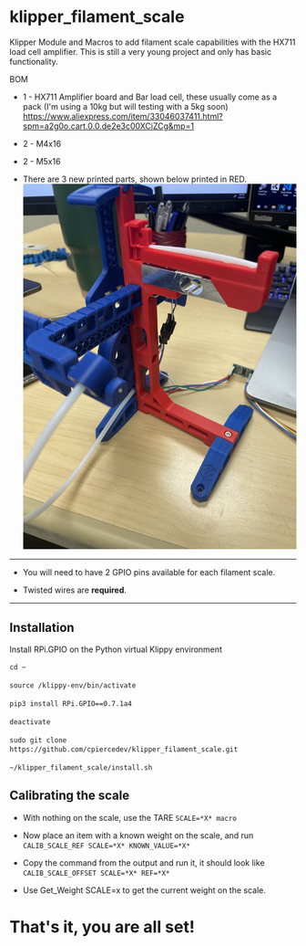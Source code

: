 # klipper_filament_scale
Klipper Module and Macros to add filament scale capabilities with the HX711 load cell amplifier. This is still a very young project and only has basic functionality.

BOM
- 1 - HX711 Amplifier board and Bar load cell, these usually come as a pack (I'm using a 10kg but will testing with a 5kg soon) https://www.aliexpress.com/item/33046037411.html?spm=a2g0o.cart.0.0.de2e3c00XCiZCg&mp=1

- 2 - M4x16

- 2 - M5x16

- There are 3 new printed parts, shown below printed in RED.
![ERCP with Load Cell](./Pictures/IMG_4161.jpeg?raw=true)



---

- You will need to have 2 GPIO pins available for each filament scale.

- Twisted wires are **required**.

--- 

## Installation
Install RPi.GPIO on the Python virtual Klippy environment

```
cd ~

source /klippy-env/bin/activate

pip3 install RPi.GPIO==0.7.1a4

deactivate

sudo git clone https://github.com/cpiercedev/klipper_filament_scale.git

~/klipper_filament_scale/install.sh

```


## Calibrating the scale

- With nothing on the scale, use the TARE `SCALE=*X* macro`
- Now place an item with a known weight on the scale, and run `CALIB_SCALE_REF SCALE=*X* KNOWN_VALUE=*X*`
- Copy the command from the output and run it, it should look like `CALIB_SCALE_OFFSET SCALE=*X* REF=*X*`

- Use Get_Weight SCALE=x to get the current weight on the scale.
# That's it, you are all set!


